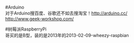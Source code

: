 #Arduino  
  对于Arduino搜百度、谷歌还不如去搜淘宝！<http://arduino.cc/> <http://www.geek-workshop.com/>

#树莓派RaspberryPi  
  哥买的是B型，装的是2013年的2013-02-09-wheezy-raspbian  

